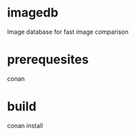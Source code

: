 # imagedb

Image database for fast image comparison

# prerequesites

conan

# build

conan install
